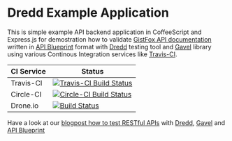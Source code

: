 Dredd Example Application
===================

This is simple example API backend application in CoffeeScript and Express.js for demostration how to validate [GistFox API documentation][Apiary] written in 
[API Blueprint][] format with [Dredd][] testing tool and [Gavel][] library using various Continous Integration services like [Travis-CI][].

| CI Service | Status |
| ---------- | ------ |
| Travis-CI | [![Travis-CI Build Status](https://travis-ci.org/apiaryio/dredd-example.png?branch=master)](https://travis-ci.org/apiaryio/dredd-example) |
| Circle-CI | [![Circle-CI Build Status](https://circleci.com/gh/apiaryio/dredd-example.png?circle-token=29f2fab741d29cf6e66ceb55a99c38e8295ed9bf)](https://circleci.com/gh/apiaryio/dredd-example)
| Drone.io | [![Build Status](https://drone.io/github.com/apiaryio/dredd-example/status.png?1)](https://drone.io/github.com/apiaryio/dredd-example/latest) |

Have a look at our [blogpost how to test RESTful APIs][blogpost] with [Dredd][], [Gavel][] and [API Blueprint][]

[Travis-CI]: https://travis-ci.org/
[Apiary]: http://docs.gistfoxapi.apiary.io/?3ColumnDocumentation=1
[Dredd]: https://github.com/apiaryio/dredd
[Gavel]: https://www.relishapp.com/apiary/gavel/docs
[API Blueprint]: http://apiblueprint.org/
[blogpost]: http://blog.apiary.io/2013/10/17/How-to-test-api-with-api-blueprint-and-dredd/
